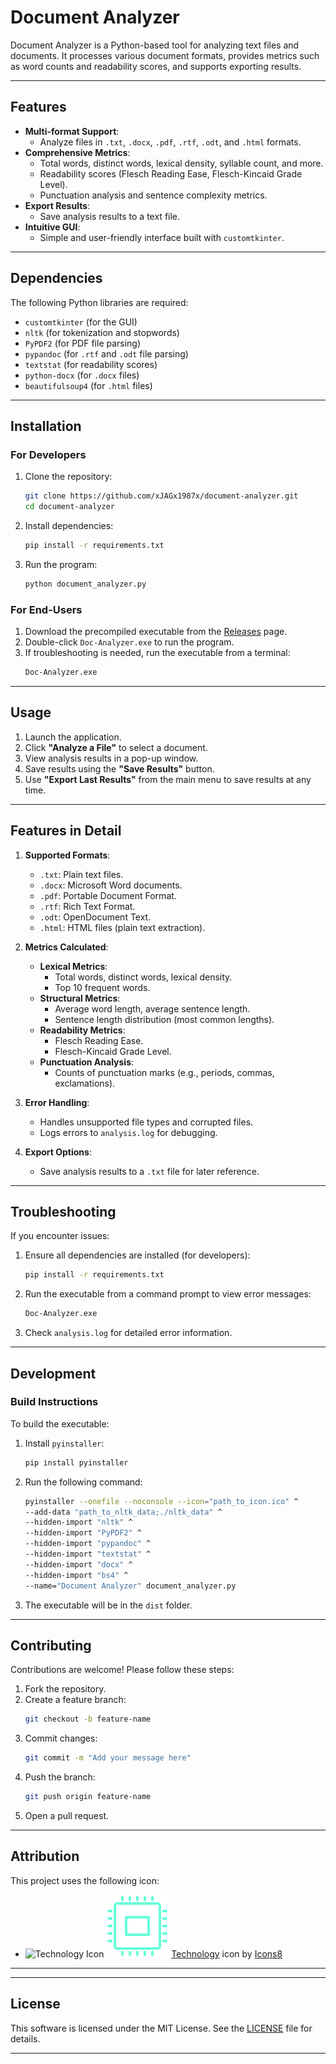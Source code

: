 # Document Analyzer

Document Analyzer is a Python-based tool for analyzing text files and documents. It processes various document formats, provides metrics such as word counts and readability scores, and supports exporting results.

---

## Features
- **Multi-format Support**:
  - Analyze files in `.txt`, `.docx`, `.pdf`, `.rtf`, `.odt`, and `.html` formats.
- **Comprehensive Metrics**:
  - Total words, distinct words, lexical density, syllable count, and more.
  - Readability scores (Flesch Reading Ease, Flesch-Kincaid Grade Level).
  - Punctuation analysis and sentence complexity metrics.
- **Export Results**:
  - Save analysis results to a text file.
- **Intuitive GUI**:
  - Simple and user-friendly interface built with `customtkinter`.

---

## Dependencies
The following Python libraries are required:
- `customtkinter` (for the GUI)
- `nltk` (for tokenization and stopwords)
- `PyPDF2` (for PDF file parsing)
- `pypandoc` (for `.rtf` and `.odt` file parsing)
- `textstat` (for readability scores)
- `python-docx` (for `.docx` files)
- `beautifulsoup4` (for `.html` files)

---

## Installation

### **For Developers**
1. Clone the repository:
   ```bash
   git clone https://github.com/xJAGx1987x/document-analyzer.git
   cd document-analyzer
   ```

2. Install dependencies:
   ```bash
   pip install -r requirements.txt
   ```

3. Run the program:
   ```bash
   python document_analyzer.py
   ```

### **For End-Users**
1. Download the precompiled executable from the [Releases](https://github.com/xJAGx1987x/document-analyzer/releases) page.
2. Double-click `Doc-Analyzer.exe` to run the program.
3. If troubleshooting is needed, run the executable from a terminal:
   ```cmd
   Doc-Analyzer.exe
   ```

---

## Usage
1. Launch the application.
2. Click **"Analyze a File"** to select a document.
3. View analysis results in a pop-up window.
4. Save results using the **"Save Results"** button.
5. Use **"Export Last Results"** from the main menu to save results at any time.

---

## Features in Detail
1. **Supported Formats**:
   - `.txt`: Plain text files.
   - `.docx`: Microsoft Word documents.
   - `.pdf`: Portable Document Format.
   - `.rtf`: Rich Text Format.
   - `.odt`: OpenDocument Text.
   - `.html`: HTML files (plain text extraction).

2. **Metrics Calculated**:
   - **Lexical Metrics**:
     - Total words, distinct words, lexical density.
     - Top 10 frequent words.
   - **Structural Metrics**:
     - Average word length, average sentence length.
     - Sentence length distribution (most common lengths).
   - **Readability Metrics**:
     - Flesch Reading Ease.
     - Flesch-Kincaid Grade Level.
   - **Punctuation Analysis**:
     - Counts of punctuation marks (e.g., periods, commas, exclamations).

3. **Error Handling**:
   - Handles unsupported file types and corrupted files.
   - Logs errors to `analysis.log` for debugging.

4. **Export Options**:
   - Save analysis results to a `.txt` file for later reference.

---

## Troubleshooting
If you encounter issues:
1. Ensure all dependencies are installed (for developers):
   ```bash
   pip install -r requirements.txt
   ```
2. Run the executable from a command prompt to view error messages:
   ```cmd
   Doc-Analyzer.exe
   ```
3. Check `analysis.log` for detailed error information.

---

## Development
### **Build Instructions**
To build the executable:
1. Install `pyinstaller`:
   ```bash
   pip install pyinstaller
   ```

2. Run the following command:
   ```bash
   pyinstaller --onefile --noconsole --icon="path_to_icon.ico" ^
   --add-data "path_to_nltk_data;./nltk_data" ^
   --hidden-import "nltk" ^
   --hidden-import "PyPDF2" ^
   --hidden-import "pypandoc" ^
   --hidden-import "textstat" ^
   --hidden-import "docx" ^
   --hidden-import "bs4" ^
   --name="Document Analyzer" document_analyzer.py
   ```

3. The executable will be in the `dist` folder.

---

## Contributing
Contributions are welcome! Please follow these steps:
1. Fork the repository.
2. Create a feature branch:
   ```bash
   git checkout -b feature-name
   ```
3. Commit changes:
   ```bash
   git commit -m "Add your message here"
   ```
4. Push the branch:
   ```bash
   git push origin feature-name
   ```
5. Open a pull request.

---

## Attribution

This project uses the following icon:

- ![Technology Icon](assets/icons8-technology-100.ico)
  ![Technology Icon](assets/icons8-technology-100.png)
  [Technology](https://icons8.com/icon/1581/electronics) icon by [Icons8](https://icons8.com)

---


---

## License

This software is licensed under the MIT License. See the [LICENSE](LICENSE) file for details.

--- 
